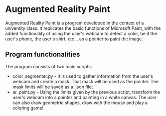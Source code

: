 # Augmented Reality Paint
Augmented Reality Paint is a program developed in the context of a university class. It replicates the basic functions 
of Microsoft Paint, with the added functionality of using the user's webcam to detect a color, be it the user's phone, 
the user's shirt, etc... as a pointer to paint the image. <br>
<TODO Add an image here>

## Program functionalities
The program consists of two main scripts: <br>
- color_segmenter.py - It is used to gather information from the user's webcam and create a mask. That mask will be used
as the pointer. The mask limits will be saved as a .json file; <br>
- ar_paint.py - Using the limits given by the previous script, transform the user's webcam into a pointer and painting 
in a white canvas. The user can also draw geometric shapes, draw with the mouse and play a coloring game!

